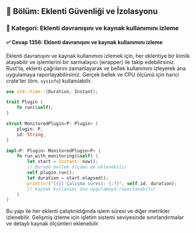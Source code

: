 ## 📘 Bölüm: Eklenti Güvenliği ve İzolasyonu  
### 🔹 Kategori: Eklenti davranışını ve kaynak kullanımını izleme  
#### ✅ Cevap 1356: Eklenti davranışını ve kaynak kullanımını izleme

Eklenti davranışını ve kaynak kullanımını izlemek için, her eklentiye bir kimlik atayabilir ve işlemlerini bir sarmalayıcı (wrapper) ile takip edebilirsiniz. Rust'ta, eklenti çağrılarını zamanlayarak ve bellek kullanımını izleyerek ana uygulamaya raporlayabilirsiniz. Gerçek bellek ve CPU ölçümü için harici crate'ler (örn. `sysinfo`) kullanılabilir.

```rust
use std::time::{Duration, Instant};

trait Plugin {
    fn run(&self);
}

struct MonitoredPlugin<P: Plugin> {
    plugin: P,
    id: String,
}

impl<P: Plugin> MonitoredPlugin<P> {
    fn run_with_monitoring(&self) {
        let start = Instant::now();
        // Burada bellek ölçümü de eklenebilir
        self.plugin.run();
        let duration = start.elapsed();
        println!("[{}] Çalışma süresi: {:?}", self.id, duration);
        // Kaynak kullanımı ana uygulamaya raporlanabilir
    }
}
```
Bu yapı ile her eklenti çalıştırıldığında işlem süresi ve diğer metrikler izlenebilir. Gelişmiş izleme için işletim sistemi seviyesinde sınırlandırmalar ve detaylı kaynak ölçümleri eklenebilir.
